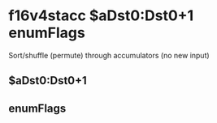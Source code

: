 # f16v4stacc $aDst0:Dst0+1 enumFlags

Sort/shuffle (permute) through accumulators (no new input)


## $aDst0:Dst0+1

## enumFlags

